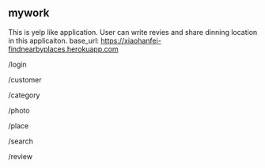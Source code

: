 ## mywork
This is yelp like application. User can write revies and share dinning location in this applicaiton. 
base_url: https://xiaohanfei-findnearbyplaces.herokuapp.com

/login

/customer

/category

/photo

/place

/search

/review
